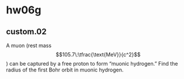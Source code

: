 # hw06g

## custom.02
A muon (rest mass $$105.7\:\tfrac{\text{MeV}}{c^2}$$) can be captured by a free proton to form “muonic hydrogen.” Find the radius of the first Bohr orbit in muonic hydrogen.

